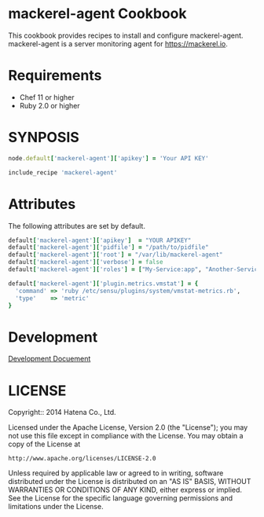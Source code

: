 mackerel-agent Cookbook
=======================

This cookbook provides recipes to install and configure mackerel-agent.
mackerel-agent is a server monitoring agent for https://mackerel.io.

Requirements
============

- Chef 11 or higher
- Ruby 2.0 or higher

SYNPOSIS
========

```ruby
node.default['mackerel-agent']['apikey'] = 'Your API KEY'

include_recipe 'mackerel-agent'
```

Attributes
==========

The following attributes are set by default.

```ruby
default['mackerel-agent']['apikey']  = "YOUR APIKEY"
default['mackerel-agent']['pidfile'] = "/path/to/pidfile"
default['mackerel-agent']['root'] = "/var/lib/mackerel-agent"
default['mackerel-agent']['verbose'] = false
default['mackerel-agent']['roles'] = ["My-Service:app", "Another-Service:db"]

default['mackerel-agent']['plugin.metrics.vmstat'] = {
  'command' => 'ruby /etc/sensu/plugins/system/vmstat-metrics.rb',
  'type'    => 'metric'
}
```

Development
===========

[Development Docuement](DEVELOPMENT.md)

LICENSE
=======

Copyright:: 2014 Hatena Co., Ltd.

Licensed under the Apache License, Version 2.0 (the "License");
you may not use this file except in compliance with the License.
You may obtain a copy of the License at

    http://www.apache.org/licenses/LICENSE-2.0

Unless required by applicable law or agreed to in writing, software
distributed under the License is distributed on an "AS IS" BASIS,
WITHOUT WARRANTIES OR CONDITIONS OF ANY KIND, either express or implied.
See the License for the specific language governing permissions and
limitations under the License.
